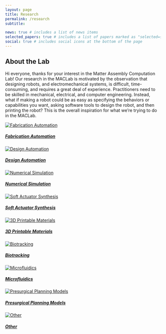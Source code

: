 ```yaml
---
layout: page
title: Research
permalink: /research
subtitle: 

news: true # includes a list of news items
selected_papers: true # includes a list of papers marked as "selected={true}"
social: true # includes social icons at the bottom of the page
---
```


<!-- About the Lab Section -->
## About the Lab

Hi everyone, thanks for your interest in the Matter Assembly Computation Lab! Our research in the MACLab is motivated by the observation that designing robots, and electromechanical systems, is difficult, time-consuming, and requires a great deal of experience. Practitioners need to be skilled in mechanical, electrical, and computer engineering. Instead, what if making a robot could be as easy as specifying the behaviors or capabilities you want, asking software tools to design the robot, and then printing the robot? This is the overall inspiration for what we’re trying to do in the MACLab.

<!-- Bootstrap Cards Section -->
<div class="container mt-5">
  <div class="row">
    <div class="col-md-4 mb-4">
      <a href="/fabrication-automation" class="card">
        <img src="/assets/img/1.jpg" class="card-img-top" alt="Fabrication Automation">
        <div class="card-body">
          <h5 class="card-title">Fabrication Automation</h5>
        </div>
      </a>
    </div>
    <div class="col-md-4 mb-4">
      <a href="/_pages/design-automation.md" class="card">
        <img src="/assets/img/10.jpg" class="card-img-top" alt="Design Automation">
        <div class="card-body">
          <h5 class="card-title">Design Automation</h5>
        </div>
      </a>
    </div>
    <div class="col-md-4 mb-4">
      <a href="/_pages/numerical-simulation.md" class="card">
        <img src="/assets/img/3.jpg" class="card-img-top" alt="Numerical Simulation">
        <div class="card-body">
          <h5 class="card-title">Numerical Simulation</h5>
        </div>
      </a>
    </div>
    <div class="col-md-4 mb-4">
      <a href="/_pages/soft-actuator-synthesis.md" class="card">
        <img src="/assets/img/4.jpg" class="card-img-top" alt="Soft Actuator Synthesis">
        <div class="card-body">
          <h5 class="card-title">Soft Actuator Synthesis</h5>
        </div>
      </a>
    </div>
    <div class="col-md-4 mb-4">
      <a href="/_pages/3d-printable-materials.md" class="card">
          <img src="/assets/img/5.jpg" class="card-img-top" alt="3D Printable Materials">
        <div class="card-body">
          <h5 class="card-title">3D Printable Materials</h5>
        </div>
      </a>
    </div>
    <div class="col-md-4 mb-4">
      <a href="/_pages/biotracking.md" class="card">
        <img src="/assets/img/6.jpg" class="card-img-top" alt="Biotracking">
        <div class="card-body">
          <h5 class="card-title">Biotracking</h5>
        </div>
      </a>
    </div>
    <div class="col-md-4 mb-4">
      <a href="/_pages/microfluidics.md" class="card">
        <img src="/assets/img/7.jpg" class="card-img-top" alt="Microfluidics">
        <div class="card-body">
          <h5 class="card-title">Microfluidics</h5>
        </div>
      </a>
    </div>
    <div class="col-md-4 mb-4">
        <a href="/_pages/presurgical-planning-models.md" class="card">
        <img src="/assets/img/8.jpg" class="card-img-top" alt="Presurgical Planning Models">
        <div class="card-body">
          <h5 class="card-title">Presurgical Planning Models</h5>
        </div>
      </a>
    </div>
    <div class="col-md-4 mb-4">
        <a href="/_pages/other.md" class="card">
          <img src="/assets/img/9.jpg" class="card-img-top" alt="Other">
        <div class="card-body">
          <h5 class="card-title">Other</h5>
        </div>
      </a>
    </div>
  </div>
</div>